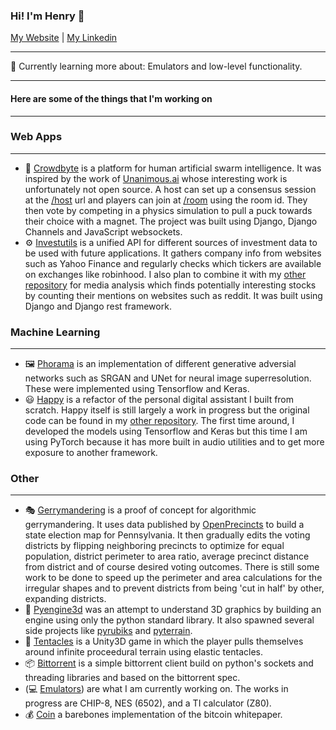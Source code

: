 ### Hi! I'm Henry 👋


[My Website](https://henryhaefliger.com) | [My Linkedin](https://linkedin.com/in/henry-haefliger)

---

:seedling: Currently learning more about: Emulators and low-level functionality.

---

#### Here are some of the things that I'm working on

---

### Web Apps
---

- :handshake: [Crowdbyte](https://github.com/hnhaefliger/crowdbyte) is a platform for human artificial swarm intelligence. It was inspired by the work of [Unanimous.ai](https://unanimous.ai) whose interesting work is unfortunately not open source. A host can set up a consensus session at the [/host](https://crowdbyte.co/host) url and players can join at [/room](https://crowdbyte.co/room) using the room id. They then vote by competing in a physics simulation to pull a puck towards their choice with a magnet. The project was built using Django, Django Channels and JavaScript websockets.
- :gear: [Investutils](https://github.com/hnhaefliger/investutils) is a unified API for different sources of investment data to be used with future applications. It gathers company info from websites such as Yahoo Finance and regularly checks which tickers are available on exchanges like robinhood. I also plan to combine it with my [other repository](https://github.com/hnhaefliger/MediaAnalysis) for media analysis which finds potentially interesting stocks by counting their mentions on websites such as reddit. It was built using Django and Django rest framework.

### Machine Learning
---

- :framed_picture: [Phorama](https://github.com/hnhaefliger/phorama) is an implementation of different generative adversial networks such as SRGAN and UNet for neural image superresolution. These were implemented using Tensorflow and Keras.
- :smiley: [Happy](https://github.com/hnhaefliger/happy) is a refactor of the personal digital assistant I built from scratch. Happy itself is still largely a work in progress but the original code can be found in my [other repository](https://github.com/hnhaefliger/PersonalAssistant). The first time around, I developed the models using Tensorflow and Keras but this time I am using PyTorch because it has more built in audio utilities and to get more exposure to another framework.

### Other
---

- :performing_arts: [Gerrymandering](https://github.com/hnhaefliger/gerrymandering) is a proof of concept for algorithmic gerrymandering. It uses data published by [OpenPrecincts](https://openprecincts.org) to build a state election map for Pennsylvania. It then gradually edits the voting districts by flipping neighboring precincts to optimize for equal population, district perimeter to area ratio, average precinct distance from district and of course desired voting outcomes. There is still some work to be done to speed up the perimeter and area calculations for the irregular shapes and to prevent districts from being 'cut in half' by other, expanding districts.
- :ice_cube: [Pyengine3d](https://github.com/hnhaefliger/pyengine3d) was an attempt to understand 3D graphics by building an engine using only the python standard library. It also spawned several side projects like [pyrubiks](https://github.com) and [pyterrain](https://github.com).
- :octopus: [Tentacles](https://github.com/hnhaefliger/tentacles) is a Unity3D game in which the player pulls themselves around infinite proceedural terrain using elastic tentacles.
- :package: [Bittorrent](https://github.com/hnhaefliger/bittorrent) is a simple bittorrent client build on python's sockets and threading libraries and based on the bittorrent spec.
- (:computer: [Emulators](https://github.com/hnhaefliger/chip8)) are what I am currently working on. The works in progress are CHIP-8, NES (6502), and a TI calculator (Z80).
- :moneybag: [Coin](https://github.com/hnhaefliger/coin) a barebones implementation of the bitcoin whitepaper.
